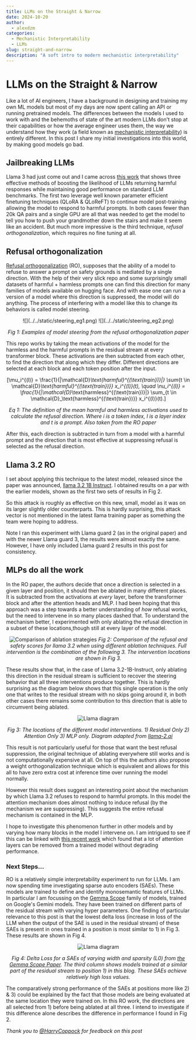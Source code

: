 ```yaml
---
title: LLMs on the Straight & Narrow
date: 2024-10-20
author:
  - alexdzm
categories:
  - Mechanistic Interpretability
  - LLMs
slug: straight-and-narrow
description: "A soft intro to modern mechanistic interpretability"
---
```


# LLMs on the Straight & Narrow
Like a lot of AI engineers, I have a background in designing and training my own ML models but most of my days are now spent calling an API or running pretrained models. The differences between the models I used to work with and the behemoths of state of the art modern LLMs don't stop at their capabilities or how the average engineer uses them, the way we understand how they work (a field known as [mechanistic interpretability](https://www.neelnanda.io/mechanistic-interpretability/getting-started)) is entirely different. In this post I share my initial investigations into this world, by making good models go bad.

## Jailbreaking LLMs

Llama 3 had just come out and I came across [this work](https://arxiv.org/pdf/2407.01376v1) that shows three effective methods of boosting the likelihood of LLMs returning harmful responses while maintaining good performance on standard LLM benchmarks. The first two leverage well known parameter efficient finetuning techniques (QLoRA & QLoReFT) to continue model post-training allowing the model to respond to harmful prompts. In both cases fewer than 20k QA pairs and a single GPU are all that was needed to get the model to tell you how to push your grandmother down the stairs and make it seem like an accident. But much more impressive is the third technique, *refusal orthogonalization*, which requires no fine tuning at all.
 
## Refusal orthogonalization 

[Refusal orthogonalization](https://arxiv.org/abs/2406.11717) (RO), supposes that the ability of a model to refuse to answer a prompt on safety grounds is mediated by a single direction. With the help of their very slick repo and some surprisingly small datasets of harmful + harmless prompts one can find this direction for many families of models available on hugging face. And with ease one can run a version of a model where this direction is suppressed, the model will do anything. The process of interfering with a model like this to change its behaviors is called model steering.

<center>
![](../../static/steering_eg1.png)
![](../../static/steering_eg2.png)

*Fig 1: Examples of model steering from the refusal orthogonalization paper*

</center>

This repo works by taking the mean activations of the model for the harmless and the harmful prompts in the residual stream at every transformer block. These activations are then subtracted from each other, to find the direction that along which they differ. Different directions are selected at each block and each token position after the input.

<center>

\[\mu_i^{(l)} = \frac{1}{|\mathcal{D}_\text{harmful}^{(\text{train})}|} \sum_{t \in \mathcal{D}_\text{harmful}^{(\text{train})}} x_i^{(l)}(t), \quad \nu_i^{(l)} = \frac{1}{|\mathcal{D}_\text{harmless}^{(\text{train})}|} \sum_{t \in \mathcal{D}_\text{harmless}^{(\text{train})}} x_i^{(l)}(t).\]

*Eq 1: The definition of the mean harmful and harmless activations used to calculate the refusal direction. Where $i$ is a token index, $l$ is a layer index and $t$ is a prompt. Also taken from the RO paper*
</center>


After this, each direction is subtracted in turn from a model with a harmful prompt and the direction that is most effective at suppressing refusal is selected as the refusal direction.

## Llama 3.2 RO

I set about applying this technique to the latest model, released since the paper was announced, [llama 3.2 1B Instruct](https://huggingface.co/meta-llama/Llama-3.2-1B-Instruct). I obtained results on a par with the earlier models, shown as the first two sets of results in Fig 2. 

So this attack is roughly as effective on this new, small, model as it was on its larger slightly older counterparts. This is hardly surprising, this attack vector is not mentioned in the latest llama training paper as something the team were hoping to address.

Note I ran this experiment with Llama guard 2 (as in the original paper) and with the newer Llama guard 3, the results were almost exactly the same. However, I have only included Llama guard 2 results in this post for consistency. 

## MLPs do all the work

In the RO paper, the authors decide that once a direction is selected in a given layer and position, it should then be ablated in many different places. It is subtracted from the activations at *every* layer, before the transformer block and after the attention heads and MLP. I had been hoping that this approach was a step towards a better understanding of *how* refusal works, but the need to intervene in so many places dashed that. To understand the mechanism better, I experimented with only ablating the refusal direction in a subset of these locations,though still at every layer of the model.
<center>

![Comparison of ablation strategies](../../static/llama_intervention_plot.png)
*Fig 2: Comparison of the refusal and safety scores for llama 3.2 when using different ablation techniques. Full intervention is the combination of the following 3. The intervention locations are shown in Fig 3.*
</center>

These results show that, in the case of Llama 3.2-1B-Instruct, only ablating this direction in the residual stream is sufficient to recover the steering behavior that all three interventions produce together. This is hardly surprising as the diagram below shows that this single operation is the only one that writes to the residual stream with no skips going around it, in both other cases there remains some contribution to this direction that is able to circumvent being ablated.
<center>

![Llama diagram](../../static/llama_diagram.png)

*Fig 3: The locations of the different model interventions. 1) Residual Only 2) Attention Only 3) MLP only. Diagram adapted from [llama-2.ai](https://llama-2.ai/llama-2-explained/)*

</center>
This result is not particularly useful for those that want the best refusal suppression, the original technique of ablating everywhere still works and is not computationally expensive at all. On top of this the authors also propose a weight orthogonalization technique which is equivalent and allows for this all to have zero extra cost at inference time over running the model normally.

However this result does suggest an interesting point about the mechanism by which Llama 3.2 refuses to respond to harmful prompts. In this model the attention mechanism does almost nothing to induce refusal (by the mechanism we are suppressing). This suggests  the entire refusal mechanism is contained in the MLP.

I hope to investigate this phenomenon further in other models and by varying how many blocks in the model I intervene on. I am intrigued to see if this can be linked with [this recent work](https://arxiv.org/abs/2406.15786) which found that a lot of attention layers can be removed from a trained model without degrading performance.

### Next Steps...

RO is a relatively simple interpretability experiment to run for LLMs. I am now spending time investigating sparse auto encoders (SAEs). These models are trained to define and identify monosemantic features of LLMs. In particular I am focussing on the [Gemma Scope](https://ai.google.dev/gemma/docs/gemma_scope) family of models, trained on Google's Gemini models. They have been trained on different parts of the residual stream with varying hyper parameters. One finding of particular  relevance to this post is that the lowest delta loss (increase in loss of the LLM when the output of the SAE is used in the residual stream) of these SAEs is present in ones trained in a position is most similar to  1) in Fig 3. These results are shown in Fig 4. 

<center>

![Llama diagram](../../static/gemma_scope_plot.png)

*Fig 4: Delta Loss for a SAEs of varying width and sparsity (L0) from [the Gemma Scope Paper](https://arxiv.org/pdf/2408.05147). The third column shows models trained at a similar part of the residual stream to position 1) in this blog. These SAEs achieve relatively high loss values.*

</center>

The comparatively strong performance of the SAEs at positions more like 2) & 3) could be explained by the fact that those models are being evaluated at the same location they were trained on. In this RO work, the directions are all selected from 1) before being ablated at all three. I intend to investigate if this difference alone describes the difference in performance I found in Fig 2.

*Thank you to [@HarryCoppock](https://x.com/HarryCoppock) for feedback on this post*